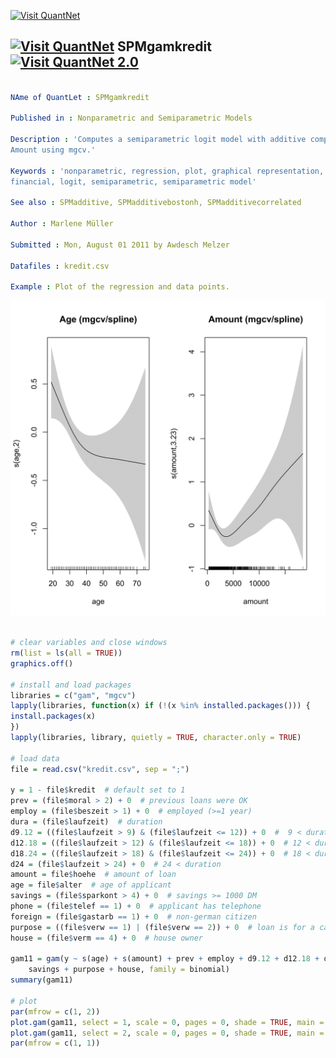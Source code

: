 
[<img src="https://github.com/QuantLet/Styleguide-and-FAQ/blob/master/pictures/banner.png" width="880" alt="Visit QuantNet">](http://quantlet.de/index.php?p=info)

## [<img src="https://github.com/QuantLet/Styleguide-and-Validation-procedure/blob/master/pictures/qloqo.png" alt="Visit QuantNet">](http://quantlet.de/) **SPMgamkredit** [<img src="https://github.com/QuantLet/Styleguide-and-Validation-procedure/blob/master/pictures/QN2.png" width="60" alt="Visit QuantNet 2.0">](http://quantlet.de/d3/ia)

```yaml

NAme of QuantLet : SPMgamkredit

Published in : Nonparametric and Semiparametric Models

Description : 'Computes a semiparametric logit model with additive component functions for Age and
Amount using mgcv.'

Keywords : 'nonparametric, regression, plot, graphical representation, data visualization,
financial, logit, semiparametric, semiparametric model'

See also : SPMadditive, SPMadditivebostonh, SPMadditivecorrelated

Author : Marlene Müller

Submitted : Mon, August 01 2011 by Awdesch Melzer

Datafiles : kredit.csv

Example : Plot of the regression and data points.

```

![Picture1](SPMgamkredit-1.png)


```r

# clear variables and close windows
rm(list = ls(all = TRUE))
graphics.off()

# install and load packages
libraries = c("gam", "mgcv")
lapply(libraries, function(x) if (!(x %in% installed.packages())) {
install.packages(x)
})
lapply(libraries, library, quietly = TRUE, character.only = TRUE)

# load data
file = read.csv("kredit.csv", sep = ";")

y = 1 - file$kredit  # default set to 1
prev = (file$moral > 2) + 0  # previous loans were OK
employ = (file$beszeit > 1) + 0  # employed (>=1 year)
dura = (file$laufzeit)  # duration
d9.12 = ((file$laufzeit > 9) & (file$laufzeit <= 12)) + 0  #  9 < duration <= 12
d12.18 = ((file$laufzeit > 12) & (file$laufzeit <= 18)) + 0  # 12 < duration <= 18
d18.24 = ((file$laufzeit > 18) & (file$laufzeit <= 24)) + 0  # 18 < duration <= 24
d24 = (file$laufzeit > 24) + 0  # 24 < duration
amount = file$hoehe  # amount of loan
age = file$alter  # age of applicant
savings = (file$sparkont > 4) + 0  # savings >= 1000 DM
phone = (file$telef == 1) + 0  # applicant has telephone
foreign = (file$gastarb == 1) + 0  # non-german citizen
purpose = ((file$verw == 1) | (file$verw == 2)) + 0  # loan is for a car
house = (file$verm == 4) + 0  # house owner

gam11 = gam(y ~ s(age) + s(amount) + prev + employ + d9.12 + d12.18 + d18.24 + d24 + 
    savings + purpose + house, family = binomial)
summary(gam11)

# plot
par(mfrow = c(1, 2))
plot.gam(gam11, select = 1, scale = 0, pages = 0, shade = TRUE, main = "Age (mgcv/spline)")  # # FALSE)
plot.gam(gam11, select = 2, scale = 0, pages = 0, shade = TRUE, main = "Amount (mgcv/spline)")  # # FALSE)
par(mfrow = c(1, 1))


```
